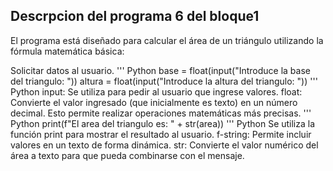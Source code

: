 ## Descrpcion del programa 6 del bloque1
 El programa está diseñado para calcular el área de un triángulo utilizando la fórmula matemática básica:

Solicitar datos al usuario.
''' Python 
 base = float(input("Introduce la base del triangulo: "))
 altura = float(input("Introduce la altura del triangulo: "))
''' Python
input: Se utiliza para pedir al usuario que ingrese valores.
float: Convierte el valor ingresado (que inicialmente es texto) en un número decimal.
Esto permite realizar operaciones matemáticas más precisas.
''' Python
print(f"El area del triangulo es: " + str(area))
''' Python
Se utiliza la función print para mostrar el resultado al usuario.
f-string: Permite incluir valores en un texto de forma dinámica.
str: Convierte el valor numérico del área a texto para que pueda combinarse con el mensaje.


